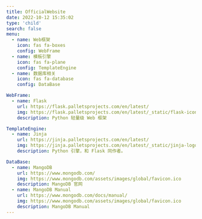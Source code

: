 ```yaml
---
title: OfficialWebsite
date: 2022-10-12 15:35:02
type: 'child'
search: false
menu:
  - name: Web框架
    icon: fas fa-boxes
    config: WebFrame
  - name: 模板引擎
    icon: fas fa-plane
    config: TemplateEngine
  - name: 数据库相关
    icon: fas fa-database
    config: DataBase

WebFrame:
  - name: Flask
    url: https://flask.palletsprojects.com/en/latest/
    img: https://flask.palletsprojects.com/en/latest/_static/flask-icon.png
    description: Python 轻量级 Web 框架

TemplateEngine:
  - name: Jinja
    url: https://jinja.palletsprojects.com/en/latest/
    img: https://jinja.palletsprojects.com/en/latest/_static/jinja-logo-sidebar.png
    description: Python 引擎，和 Flask 同作者。

DataBase:
  - name: MangoDB
    url: https://www.mongodb.com/
    img: https://www.mongodb.com/assets/images/global/favicon.ico
    description: MangoDB 官网
  - name: MangoDB Manual
    url: https://www.mongodb.com/docs/manual/
    img: https://www.mongodb.com/assets/images/global/favicon.ico
    description: MangoDB Manual
---
```

